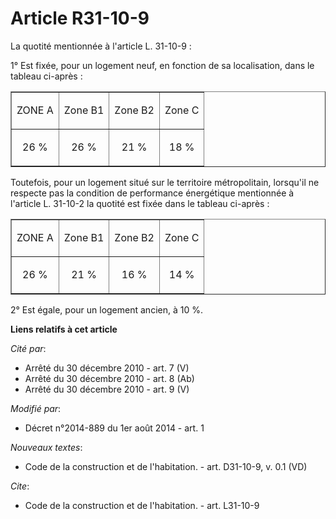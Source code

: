 # Article R31-10-9

La quotité mentionnée à l'article L. 31-10-9 : 

1° Est fixée, pour un logement neuf, en fonction de sa localisation, dans le tableau ci-après : 

<table width="750" border="1">
  <tbody>
    <tr>
      <td>

ZONE A 

</td>
      <td>

Zone B1 

</td>
      <td>

Zone B2 

</td>
      <td>

Zone C 

</td>
    </tr>
    <tr>
      <td align="center">

26 % 

</td>
      <td align="center">

26 %

</td>
      <td align="center">

21 %</td>
      <td align="center">

18 % 

</td>
    </tr>
  </tbody>
</table>

Toutefois, pour un logement situé sur le territoire métropolitain, lorsqu'il ne respecte pas la condition de performance
énergétique mentionnée à l'article L. 31-10-2 la quotité est fixée dans le tableau ci-après : 

<table width="750" border="1">
  <tbody>
    <tr>
      <td>

ZONE A 

</td>
      <td>

Zone B1

</td>
      <td>

Zone B2

</td>
      <td>

Zone C 

</td>
    </tr>
    <tr>
      <td align="center">

26 % 

</td>
      <td align="center">

21 % 

</td>
      <td align="center">

16 % 

</td>
      <td align="center">

14 % 

</td>
    </tr>
  </tbody>
</table>

2° Est égale, pour un logement ancien, à 10 %.

**Liens relatifs à cet article**

_Cité par_:

  - Arrêté du 30 décembre 2010 - art. 7 (V)
  - Arrêté du 30 décembre 2010 - art. 8 (Ab)
  - Arrêté du 30 décembre 2010 - art. 9 (V)

_Modifié par_:

  - Décret n°2014-889 du 1er août 2014 - art. 1

_Nouveaux textes_:

  - Code de la construction et de l'habitation. - art. D31-10-9, v. 0.1 (VD)

_Cite_:

  - Code de la construction et de l'habitation. - art. L31-10-9
